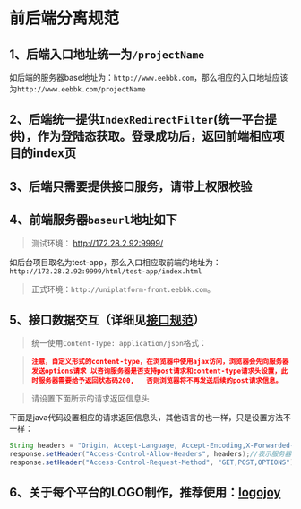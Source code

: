 # 前后端分离规范

## 1、后端入口地址统一为`/projectName`
如后端的服务器base地址为：`http://www.eebbk.com`，那么相应的入口地址应该为`http://www.eebbk.com/projectName`


## 2、后端统一提供`IndexRedirectFilter`(统一平台提供)，作为登陆态获取。登录成功后，返回前端相应项目的index页

## 3、后端只需要提供接口服务，请带上权限校验

## 4、前端服务器`baseurl`地址如下

> 测试环境： http://172.28.2.92:9999/

如后台项目取名为test-app，那么入口相应取前端的地址为：`http://172.28.2.92:9999/html/test-app/index.html`

> 正式环境：`http://uniplatform-front.eebbk.com`。

## 5、接口数据交互（详细见[接口规范](接口规范.html)）

> 统一使用`Content-Type: application/json`格式：


> <strong style="color: red;">`注意，自定义形式的content-type，在浏览器中使用ajax访问，浏览器会先向服务器发送options请求
以咨询服务器是否支持post请求和content-type请求头设置，此时服务器需要给予返回状态码200,  
否则浏览器将不再发送后续的post请求信息。`</strong>

> 请设置下面所示的请求返回信息头

下面是java代码设置相应的请求返回信息头，其他语言的也一样，只是设置方法不一样：
```java
String headers = "Origin, Accept-Language, Accept-Encoding,X-Forwarded-For, Connection, Accept, User-Agent, Host, Referer,Cookie, Content-Type, Cache-Control";
response.setHeader("Access-Control-Allow-Headers", headers);//表示服务器允许浏览器可访问的信息头。浏览器会根据此结果来设置安全问题。
response.setHeader("Access-Control-Request-Method", "GET,POST,OPTIONS");//表示服务器支持的请求类型

```

## 6、关于每个平台的LOGO制作，推荐使用：[logojoy](https://www.logojoy.com/)